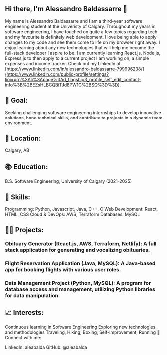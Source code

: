 ## Hi there, I'm Alessandro Baldassarre 👋

My name is Alessandro Baldassarre and I am a third-year software engineering student at the Univeristy of Calgary. Throughout my years in software engineering, I have touched on quite a few topics regarding tech and my favourite is definitely web development. I love being able to apply changes to my code and see them come to life on my browser right away. I enjoy learning about any new technologies that will help me become the full-stack developer I aspire to be. I am currently learning React.js, Node.js, Express.js to then apply to a current project I am working on, a simple expenses and income tracker. Check out my LinkedIn at [https://www.linkedin.com/in/alessandro-baldassarre-799996238/](https://www.linkedin.com/public-profile/settings?lipi=urn%3Ali%3Apage%3Ad_flagship3_profile_self_edit_contact-info%3B%2BEZsHLBCQBiTJd8PW1G%2BSQ%3D%3D).

## 🎯 Goal: 
Seeking challenging software engineering internships to develop innovative solutions, hone technical skills, and contribute to projects in a dynamic team environment.

## 📍 Location: 
Calgary, AB

## 📚 Education: 
B.S. Software Engineering, University of Calgary (2021-2025)

## 🔧 Skills:

Programming: Python, Javascript, Java, C++, C
Web Development: React, HTML, CSS
Cloud & DevOps: AWS, Terraform
Databases: MySQL

## 👨‍💻 Projects:
### Obituary Generator (React.js, AWS, Terraform, Netlify): A full stack application for generating and vocalizing obituaries.
### Flight Reservation Application (Java, MySQL): A Java-based app for booking flights with various user roles.
### Data Management Project (Python, MySQL): A program for database access and management, utilizing Python libraries for data manipulation.

## 📈 Interests:
Continuous learning in Software Engineering
Exploring new technologies and methodologies
Traveling, Hiking, Boxing, Self-Improvement, Running
🔗 Connect with me:

LinkedIn: aleabalda
GitHub: @aleabalda
